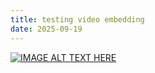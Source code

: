 ```yaml
---
title: testing video embedding 
date: 2025-09-19
---
```

[![IMAGE ALT TEXT HERE](https://img.youtube.com/vi/4q5g6eTzJg4/0.jpg)](https://www.youtube.com/watch?v=4q5g6eTzJg4)